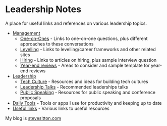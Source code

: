 # Leadership Notes

A place for useful links and references on various leadership topics.

- [Management](management/management.md)
  - [One-on-Ones](management/one-on-ones.md) - Links to one-on-one questions, plus different approaches to these conversations
  - [Levelling](management/levelling.md) - Links to levelling/career frameworks and other related sites
  - [Hiring](management/hiring.md) - Links to articles on hiring, plus sample interview question 
  - [Year-end reviews](management/year-end-reviews.md) - Areas to consider and sample template for year-end reviews
- [Leadership](leadership/leadership.md)
  - [Tech Culture](leadership/tech-culture.md) - Resources and ideas for building tech cultures
  - [Leadership Talks](leadership/leadership-talks.md) - Recommended leaderships talks
  - [Public Speaking](leadership/public-speaking.md) - Resources for public speaking and conference proposals
- [Daily Tools](daily-tools.md) - Tools or apps I use for productivity and keeping up to date
- [Useful links](useful-links.md) - Various links to useful resources

My blog is [stevesitton.com](https://stevesitton.com)
